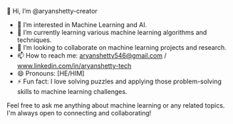 👋 Hi, I’m @aryanshetty-creator
- 👀 I’m interested in Machine Learning and AI.
- 🌱 I’m currently learning various machine learning algorithms and techniques.
- 💞️ I’m looking to collaborate on machine learning projects and research.
- 📫 How to reach me: aryanshetty546@gmail.com / www.linkedin.com/in/aryanshetty-tech
- 😄 Pronouns: [HE/HIM]
- ⚡ Fun fact: I love solving puzzles and applying those problem-solving skills to machine learning challenges.

Feel free to ask me anything about machine learning or any related topics. I'm always open to connecting and collaborating!
